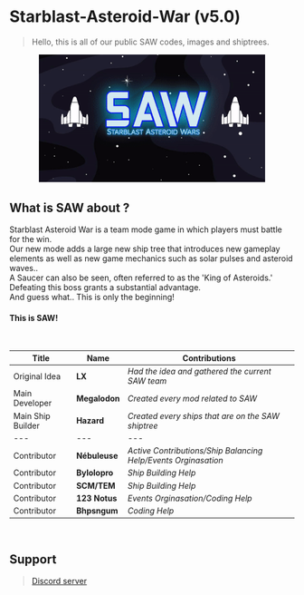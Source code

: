 # Starblast-Asteroid-War (v5.0)
> Hello, this is all of our public SAW codes, images and shiptrees.

<div align="center">
  <img src="https://raw.githubusercontent.com/TheGreatMegalodon/Starblast-Asteroid-War-public/main/images/SAWreadme.gif" alt="SAW_Banner" width="400">
</div>

##    What is SAW about ?
Starblast Asteroid War is a team mode game in which players must battle for the win.<br>
Our new mode adds a large new ship tree that introduces new gameplay elements as well as new game mechanics such as solar pulses and asteroid waves..<br>
A Saucer can also be seen, often referred to as the 'King of Asteroids.' Defeating this boss grants a substantial advantage.<br>
And guess what.. This is only the beginning!<br>
#### This is SAW!
<br>

| Title | Name | Contributions |
| --- | --- | --- |
| Original Idea | **LX** | _Had the idea and gathered the current SAW team_ |
| Main Developer | **Megalodon** | _Created every mod related to SAW_ |
| Main Ship Builder | **Hazard** | _Created every ships that are on the SAW shiptree_ |
| --- | --- | --- |
| Contributor | **Nébuleuse** | _Active Contributions/Ship Balancing Help/Events Orginasation_ |
| Contributor | **Bylolopro** | _Ship Building Help_ |
| Contributor | **SCM/TEM** | _Ship Building Help_ |
| Contributor | **123 Notus** | _Events Orginasation/Coding Help_ |
| Contributor | **Bhpsngum** | _Coding Help_ |

<br>

## Support
> [Discord server](https://discord.gg/z55AKcpCNS)
